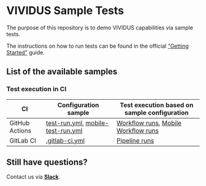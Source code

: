 # VIVIDUS Sample Tests

The purpose of this repository is to demo VIVIDUS capabilities via sample tests.

The instructions on how to run tests can be found in the official ["Getting Started"](https://docs.vividus.dev/vividus/latest/getting-started.html) guide.

## List of the available samples

### Test execution in CI

|CI            |Configuration sample                                                                                              |Test execution based on sample configuration                                                             |
|--------------|------------------------------------------------------------------------------------------------------------------|---------------------------------------------------------------------------------------------------------|
|GitHub Actions|[test-run.yml](https://github.com/vividus-framework/vividus-sample-tests/blob/main/.github/workflows/test-run.yml), [mobile-test-run.yml](https://github.com/vividus-framework/vividus-sample-tests/blob/main/.github/workflows/mobile-test-run.yml)|[Workflow runs](https://github.com/vividus-framework/vividus-sample-tests/actions/workflows/test-run.yml), [Mobile Workflow runs](https://github.com/vividus-framework/vividus-sample-tests/actions/workflows/mobile-test-run.yml)|
|GitLab CI     |[.gitlab-ci.yml](https://github.com/vividus-framework/vividus-sample-tests/blob/main/.gitlab-ci.yml)              |[Pipeline runs](https://gitlab.com/vividus/vividus-sample-tests/-/pipelines)                             |

## Still have questions?
Contact us via [**Slack**](https://vividus-support.herokuapp.com/).
